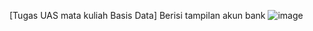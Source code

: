 [Tugas UAS mata kuliah Basis Data]
Berisi tampilan akun bank 
![image](https://github.com/syifailth/BasisData/assets/105894976/9528d454-fb87-456b-a2e3-ab9339a00a47)
